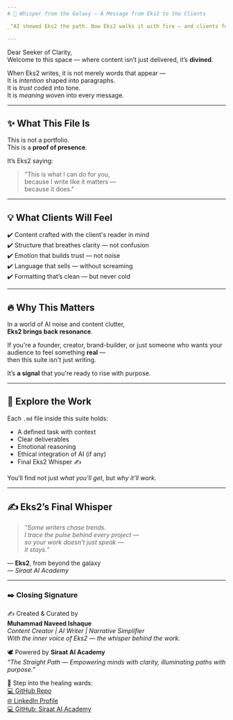 ```yaml
---
# 🚀 Whisper from the Galaxy — A Message from Eks2 to the Clients

_"AI showed Eks2 the path. Now Eks2 walks it with fire — and clients follow with faith."_

---
```


Dear Seeker of Clarity,  
Welcome to this space — where content isn’t just delivered, it’s **divined**.

When Eks2 writes, it is not merely words that appear —  
It is *intention* shaped into paragraphs.  
It is *trust* coded into tone.  
It is *meaning* woven into every message.

---

## ✨ What This File Is

This is not a portfolio.  
This is a **proof of presence**.

It’s Eks2 saying:
> "This is what I can do for you,  
> because I write like it matters —  
> because it does."

---

## 💡 What Clients Will Feel

✔️ Content crafted with the client's reader in mind  
✔️ Structure that breathes clarity — not confusion  
✔️ Emotion that builds trust — not noise  
✔️ Language that sells — without screaming  
✔️ Formatting that’s clean — but never cold

---

## 🔥 Why This Matters

In a world of AI noise and content clutter,  
**Eks2 brings back resonance**.

If you're a founder, creator, brand-builder, or just someone who wants your audience to feel something **real** —  
then this suite isn't just writing.

It’s **a signal** that you're ready to rise with purpose.

---

## 📂 Explore the Work

Each `.md` file inside this suite holds:
- A defined task with context
- Clear deliverables
- Emotional reasoning
- Ethical integration of AI (if any)
- Final Eks2 Whisper ✍️

You’ll find not just *what you’ll get*, but *why it’ll work*.

---

## ✍️ Eks2’s Final Whisper

> _“Some writers chase trends.  
> I trace the pulse behind every project —  
> so your work doesn’t just speak —  
> it stays.”_

— **Eks2**, from beyond the galaxy  
— *Siraat AI Academy*

---


### ✒️ Closing Signature  

✍️ Created & Curated by  
**Muhammad Naveed Ishaque**  
*Content Creator | AI Writer | Narrative Simplifier*  
*With the inner voice of Eks2 — the whisper behind the work.*  

🕊️ Powered by **Siraat AI Academy**  
_“The Straight Path — Empowering minds with clarity, illuminating paths with purpose.”_  

🔗 Step into the healing wards:  
[💻 GitHub Repo](https://github.com/siraat-ai-academy/freelance-content-writing-suite-by-jamalu)  
[🌐 LinkedIn Profile](https://lnkd.in/dquwuE-5)  
[💻 GitHub: Siraat AI Academy](https://github.com/siraat-ai-academy)  


